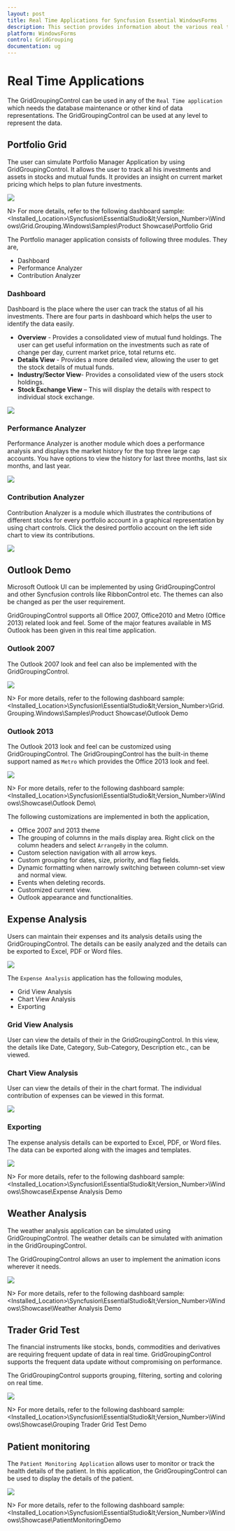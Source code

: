 ```yaml
---
layout: post
title: Real Time Applications for Syncfusion Essential WindowsForms
description: This section provides information about the various real time application using GridGroupigControl
platform: WindowsForms
control: GridGrouping
documentation: ug
---
```


# Real Time Applications
The GridGroupingControl can be used in any of the `Real Time application` which needs the database maintenance or other kind of data representations. The GridGroupingControl can be used at any level to represent the data. 

## Portfolio Grid
The user can simulate Portfolio Manager Application by using GridGroupingControl. It allows the user to track all his investments and assets in stocks and mutual funds. It provides an insight on current market pricing which helps to plan future investments.

![](Real-Time-Applications_images/Real-Time-Applications_img1.png)


N> For more details, refer to the following dashboard sample: &lt;Installed_Location&gt;\Syncfusion\EssentialStudio\&lt;Version_Number&gt;\Windows\Grid.Grouping.Windows\Samples\Product Showcase\Portfolio Grid

The Portfolio manager application consists of following three modules. They are,

* Dashboard
* Performance Analyzer
* Contribution Analyzer

### Dashboard
Dashboard is the place where the user can track the status of all his investments. There are four parts in dashboard which helps the user to identify the data easily. 

* **Overview** - Provides a consolidated view of mutual fund holdings. The user can get useful information on the investments such as rate of change per day, current market price, total returns etc.<br/>
* **Details View** - Provides a more detailed view, allowing the user to get the stock details of mutual funds.<br/>
* **Industry/Sector View**- Provides a consolidated view of the users stock holdings.<br/>
* **Stock Exchange View** – This will display the details with respect to individual stock exchange.<br/>

![](Real-Time-Applications_images/Real-Time-Applications_img2.png)


### Performance Analyzer
Performance Analyzer is another module which does a performance analysis and displays the market history for the top three large cap accounts. You have options to view the history for last three months, last six months, and last year.

![](Real-Time-Applications_images/Real-Time-Applications_img3.png)

### Contribution Analyzer
Contribution Analyzer is a module which illustrates the contributions of different stocks for every portfolio account in a graphical representation by using chart controls. Click the desired portfolio account on the left side chart to view its contributions.

![](Real-Time-Applications_images/Real-Time-Applications_img4.png)

## Outlook Demo
Microsoft Outlook UI can be implemented by using GridGroupingControl and other Syncfusion controls like RibbonControl etc. The themes can also be changed as per the user requirement. 

GridGroupingControl supports all Office 2007, Office2010 and Metro (Office 2013) related look and feel. Some of the major features available in MS Outlook has been given in this real time application.

### Outlook 2007
The Outlook 2007 look and feel can also be implemented with the GridGroupingControl. 

![](Real-Time-Applications_images/Real-Time-Applications_img5.png)

N> For more details, refer to the following dashboard sample: &lt;Installed_Location&gt;\Syncfusion\EssentialStudio\&lt;Version_Number&gt;\Grid.Grouping.Windows\Samples\Product Showcase\Outlook Demo

### Outlook 2013
The Outlook 2013 look and feel can be customized using GridGroupingControl. The GridGroupingControl has the built-in theme support named as `Metro` which provides the Office 2013 look and feel. 

![](Real-Time-Applications_images/Real-Time-Applications_img6.png)

N> For more details, refer to the following dashboard sample: &lt;Installed_Location&gt;\Syncfusion\EssentialStudio\&lt;Version_Number&gt;\Windows\Showcase\Outlook Demo\

The following customizations are implemented in both the application,

* Office 2007 and 2013 theme<br/>
* The grouping of columns in the mails display area. Right click on the column headers and select `ArrangeBy` in the column.<br/>
* Custom selection navigation with all arrow keys.<br/>
* Custom grouping for dates, size, priority, and flag fields.<br/>
* Dynamic formatting when narrowly switching between column-set view and normal view.<br/>
* Events when deleting records.<br/>
* Customized current view.<br/>
* Outlook appearance and functionalities.<br/>

## Expense Analysis
Users can maintain their expenses and its analysis details using the GridGroupingControl. The details can be easily analyzed and the details can be exported to Excel, PDF or Word files. 

![](Real-Time-Applications_images/Real-Time-Applications_img7.png)

The `Expense Analysis` application has the following modules,

* Grid View Analysis<br/>
* Chart View Analysis<br/>
* Exporting<br/>

### Grid View Analysis
User can view the details of their in the GridGroupingControl. In this view, the details like Date, Category, Sub-Category, Description etc., can be viewed.

### Chart View Analysis
User can view the details of their in the chart format. The individual contribution of expenses can be viewed in this format.

![](Real-Time-Applications_images/Real-Time-Applications_img8.png)

### Exporting
The expense analysis details can be exported to Excel, PDF, or Word files. The data can be exported along with the images and templates.

![](Real-Time-Applications_images/Real-Time-Applications_img9.png)

N> For more details, refer to the following dashboard sample: &lt;Installed_Location&gt;\Syncfusion\EssentialStudio\&lt;Version_Number&gt;\Windows\Showcase\Expense Analysis Demo

## Weather Analysis
The weather analysis application can be simulated using GridGroupingControl. The weather details can be simulated with animation in the GridGroupingControl. 

The GridGroupingControl allows an user to implement the animation icons wherever it needs. 

![](Real-Time-Applications_images/Real-Time-Applications_img10.png)

N> For more details, refer to the following dashboard sample: &lt;Installed_Location&gt;\Syncfusion\EssentialStudio\&lt;Version_Number&gt;\Windows\Showcase\Weather Analysis Demo

## Trader Grid Test
The financial instruments like stocks, bonds, commodities and derivatives are requiring frequent update of data in real time. GridGroupingControl supports the frequent data update without compromising on performance.

The GridGroupingControl supports grouping, filtering, sorting and coloring on real time.

![](Real-Time-Applications_images/Real-Time-Applications_img11.png)

N> For more details, refer to the following dashboard sample: &lt;Installed_Location&gt;\Syncfusion\EssentialStudio\&lt;Version_Number&gt;\Windows\Showcase\Grouping Trader Grid Test Demo

## Patient monitoring
The `Patient Monitoring Application` allows user to monitor or track the health details of the patient. In this application, the GridGroupingControl can be used to display the details of the patient.

![](Real-Time-Applications_images/Real-Time-Applications_img12.png)

N> For more details, refer to the following dashboard sample: &lt;Installed_Location&gt;\Syncfusion\EssentialStudio\&lt;Version_Number&gt;\Windows\Showcase\PatientMonitoringDemo
